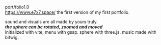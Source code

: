 port/folio1.0  
https://www.e7x7.space/
the first version of my first portfolio.  
  
sound and visuals are all made by yours truly.  
*******the sphere can be rotated,  zoomed and moved*******  
initialized with vite; menu with gsap. sphere with three.js. music made with bitwig.  
